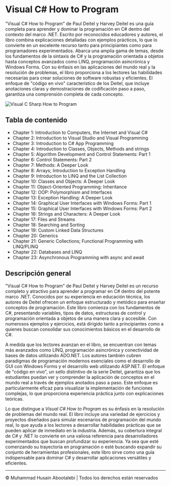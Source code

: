 <!-- ©©©©©©©©©©©©©©©©©©©©©©©© All Rights Are Reserved By Muhammad Husain Abootalebi ©©©©©©©©©©©©©©©©©©©©©©©©©©©©©©©©©© -->

# Visual C# How to Program

"Visual C# How to Program" de Paul Deitel y Harvey Deitel es una guía completa para aprender y dominar la programación en C# dentro del contexto del marco .NET. Escrito por reconocidos educadores y autores, el libro combina explicaciones detalladas con ejemplos prácticos, lo que lo convierte en un excelente recurso tanto para principiantes como para programadores experimentados. Abarca una amplia gama de temas, desde los fundamentos de la sintaxis de C# y la programación orientada a objetos hasta conceptos avanzados como LINQ, programación asincrónica y Windows Forms. Con su énfasis en las aplicaciones del mundo real y la resolución de problemas, el libro proporciona a los lectores las habilidades necesarias para crear soluciones de software robustas y eficientes. El enfoque de "código en vivo" característico de los Deitel, que incluye anotaciones claras y demostraciones de codificación paso a paso, garantiza una comprensión completa de cada concepto.

![Visual C Sharp How to Program](../../assets/Books/Book%20Covers/1%20-%201%20-%20Visual%20C%20Sharp%20How%20to%20Program.webp)

## Tabla de contenido

- Chapter 1: Introduction to Computers, the Internet and Visual C#
- Chapter 2: Introduction to Visual Studio and Visual Programming
- Chapter 3: Introduction to C# App Programming
- Chapter 4: Introduction to Classes, Objects, Methods and strings
- Chapter 5: Algorithm Development and Control Statements: Part 1
- Chapter 6: Control Statements: Part 2
- Chapter 7: Methods: A Deeper Look
- Chapter 8: Arrays; Introduction to Exception Handling
- Chapter 9: Introduction to LINQ and the List Collection
- Chapter 10: Classes and Objects: A Deeper Look
- Chapter 11: Object-Oriented Programming: Inheritance
- Chapter 12: OOP: Polymorphism and Interfaces
- Chapter 13: Exception Handling: A Deeper Look
- Chapter 14: Graphical User Interfaces with Windows Forms: Part 1
- Chapter 15: Graphical User Interfaces with Windows Forms: Part 2
- Chapter 16: Strings and Characters: A Deeper Look
- Chapter 17: Files and Streams
- Chapter 18: Searching and Sorting
- Chapter 19: Custom Linked Data Structures
- Chapter 20: Generics
- Chapter 21: Generic Collections; Functional Programming with LINQ/PLINQ
- Chapter 22: Databases and LINQ
- Chapter 23: Asynchronous Programming with async and await

## Descripción general

"Visual C# How to Program" de Paul Deitel y Harvey Deitel es un recurso completo y atractivo para aprender a programar en C# dentro del potente marco .NET. Conocidos por su experiencia en educación técnica, los autores de Deitel ofrecen un enfoque estructurado y metódico para enseñar conceptos de programación. Este libro comienza con los fundamentos de C#, presentando variables, tipos de datos, estructuras de control y programación orientada a objetos de una manera clara y accesible. Con numerosos ejemplos y ejercicios, está dirigido tanto a principiantes como a quienes buscan consolidar sus conocimientos básicos en el desarrollo de C#.

A medida que los lectores avanzan en el libro, se encuentran con temas más avanzados como LINQ, programación asincrónica y conectividad de bases de datos utilizando ADO.NET. Los autores también cubren paradigmas de programación modernos esenciales como el desarrollo de GUI con Windows Forms y el desarrollo web utilizando ASP.NET. El enfoque de "código en vivo", un sello distintivo de la serie Deitel, garantiza que los estudiantes puedan ver y comprender la aplicación de conceptos en el mundo real a través de ejemplos anotados paso a paso. Este enfoque es particularmente eficaz para visualizar la implementación de funciones complejas, lo que proporciona experiencia práctica junto con explicaciones teóricas.

Lo que distingue a *Visual C# How to Program* es su énfasis en la resolución de problemas del mundo real. El libro incluye una variedad de ejercicios y proyectos diseñados para simular escenarios de programación del mundo real, lo que ayuda a los lectores a desarrollar habilidades prácticas que se pueden aplicar de inmediato en la industria. Además, su cobertura integral de C# y .NET lo convierte en una valiosa referencia para desarrolladores experimentados que buscan profundizar su experiencia. Ya sea que esté comenzando su trayectoria en programación o esté buscando expandir su conjunto de herramientas profesionales, este libro sirve como una guía indispensable para dominar C# y desarrollar aplicaciones versátiles y eficientes.

---

© Muhammad Husain Abootalebi | Todos los derechos están reservados

<!-- ©©©©©©©©©©©©©©©©©©©©©©©© All Rights Are Reserved By Muhammad Husain Abootalebi ©©©©©©©©©©©©©©©©©©©©©©©©©©©©©©©©©© -->
